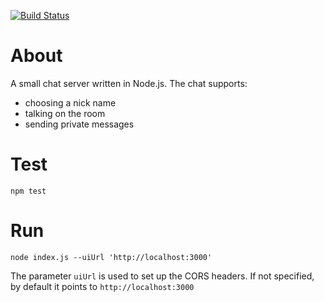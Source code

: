 [![Build Status](https://travis-ci.org/kamiljano/chatty-server.svg?branch=master)](https://travis-ci.org/kamiljano/chatty-server)

# About

A small chat server written in Node.js.
The chat supports:

* choosing a nick name
* talking on the room
* sending private messages

# Test

    npm test
    
# Run

    node index.js --uiUrl 'http://localhost:3000'
    
The parameter `uiUrl` is used to set up the CORS headers. If not specified,
by default it points to `http://localhost:3000`